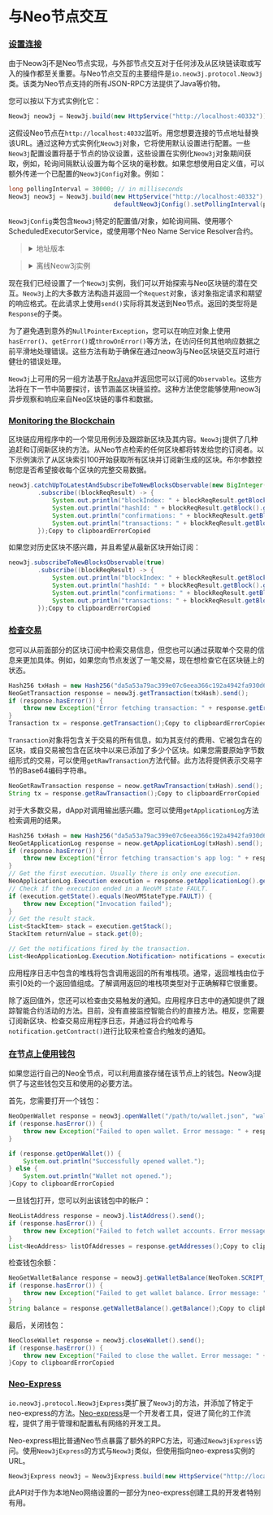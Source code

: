 # 与Neo节点交互

### [设置连接](https://neow3j.io/#/neo-n3/dapp_development/interacting_with_a_node?id=setting-up-a-connection)

由于Neow3j不是Neo节点实现，与外部节点交互对于任何涉及从区块链读取或写入的操作都至关重要。与Neo节点交互的主要组件是`io.neow3j.protocol.Neow3j`类。该类为Neo节点支持的所有JSON-RPC方法提供了Java等价物。

您可以按以下方式实例化它：

```java
Neow3j neow3j = Neow3j.build(new HttpService("http://localhost:40332"));Copy to clipboardErrorCopied
```

这假设Neo节点在`http://localhost:40332`监听。用您想要连接的节点地址替换该URL。通过这种方式实例化`Neow3j`对象，它将使用默认设置进行配置。一些`Neow3j`配置设置将基于节点的协议设置，这些设置在实例化`Neow3j`对象期间获取，例如，轮询间隔默认设置为每个区块的毫秒数。如果您想使用自定义值，可以额外传递一个已配置的`Neow3jConfig`对象。例如：

```java
long pollingInterval = 30000; // in milliseconds
Neow3j neow3j = Neow3j.build(new HttpService("http://localhost:40332"),
                             defaultNeow3jConfig().setPollingInterval(pollingInterval));Copy to clipboardErrorCopied
```

`Neow3jConfig`类包含`Neow3j`特定的配置值/对象，如轮询间隔、使用哪个ScheduledExecutorService，或使用哪个Neo Name Service Resolver合约。

> <details>
>
> <summary>地址版本</summary>
>
> 作为例外， `Neow3jConfig` 也有一个静态变量，用于保存neow3j中使用的地址版本。它被设计为静态的，因为在没有 `Neow3j` 实例可访问的上下文中需要地址版本。确保地址版本与您正在使用的地址类型匹配，并在必要时使用 `Neow3jConfig.setStaticAddressVersion(byte version)` 进行调整。这确保了与您正在交互的特定地址格式的兼容性。
>
> </details>

> <details>
>
> <summary>离线Neow3j实例</summary>
>
> 如果您想构建一些需要 `Neow3j` 实例但您没有节点或不希望执行任何RPC的东西，您可以在 `build()` 函数中使用 `OfflineService` ，或直接实例化一个具体的 `JsonRpc2_0Neow3j` 对象并使用自定义协议。前者将拒绝任何RPC，而后者将跳过初始RPC来获取节点的协议值以实例化 `Neow3j` 实例的配置。
>
> </details>

现在我们已经设置了一个`Neow3j`实例，我们可以开始探索与Neo区块链的潜在交互。`Neow3j`上的大多数方法构造并返回一个`Request`对象，该对象指定请求和期望的响应格式。在此请求上使用`send()`实际将其发送到Neo节点。返回的类型将是`Response`的子类。

为了避免遇到意外的`NullPointerException`，您可以在响应对象上使用`hasError()`、`getError()`或`throwOnError()`等方法，在访问任何其他响应数据之前平滑地处理错误。这些方法有助于确保在通过neow3j与Neo区块链交互时进行健壮的错误处理。

`Neow3j`上可用的另一组方法基于[RxJava](https://github.com/ReactiveX/RxJava)并返回您可以订阅的`Observable`。这些方法将在下一节中简要探讨，该节涵盖区块链监控。这种方法使您能够使用neow3j异步观察和响应来自Neo区块链的事件和数据。

### [Monitoring the Blockchain](https://neow3j.io/#/neo-n3/dapp_development/interacting_with_a_node?id=monitoring-the-blockchain)

区块链应用程序中的一个常见用例涉及跟踪新区块及其内容。`Neow3j`提供了几种追赶和订阅新区块的方法。从Neo节点检索的任何区块都将转发给您的订阅者。以下示例演示了从区块索引100开始获取所有区块并订阅新生成的区块。布尔参数控制您是否希望接收每个区块的完整交易数据。

```java
neow3j.catchUpToLatestAndSubscribeToNewBlocksObservable(new BigInteger("100"), true)
        .subscribe((blockReqResult) -> {
            System.out.println("blockIndex: " + blockReqResult.getBlock().getIndex());
            System.out.println("hashId: " + blockReqResult.getBlock().getHash());
            System.out.println("confirmations: " + blockReqResult.getBlock().getConfirmations());
            System.out.println("transactions: " + blockReqResult.getBlock().getTransactions());
        });Copy to clipboardErrorCopied
```

如果您对历史区块不感兴趣，并且希望从最新区块开始订阅：

```java
neow3j.subscribeToNewBlocksObservable(true)
        .subscribe((blockReqResult) -> {
            System.out.println("blockIndex: " + blockReqResult.getBlock().getIndex());
            System.out.println("hashId: " + blockReqResult.getBlock().getHash());
            System.out.println("confirmations: " + blockReqResult.getBlock().getConfirmations());
            System.out.println("transactions: " + blockReqResult.getBlock().getTransactions());
        });Copy to clipboardErrorCopied
```

### [检查交易](https://neow3j.io/#/neo-n3/dapp_development/interacting_with_a_node?id=inspecting-a-transaction)

您可以从前面部分的区块订阅中检索交易信息，但您也可以通过获取单个交易的信息来更加具体。例如，如果您向节点发送了一笔交易，现在想检查它在区块链上的状态。

```java
Hash256 txHash = new Hash256("da5a53a79ac399e07c6eea366c192a4942fa930d6903ffc10b497f834a538fee");
NeoGetTransaction response = neow3j.getTransaction(txHash).send();
if (response.hasError()) {
    throw new Exception("Error fetching transaction: " + response.getError().getMessage());
}
Transaction tx = response.getTransaction();Copy to clipboardErrorCopied
```

`Transaction`对象将包含关于交易的所有信息，如为其支付的费用、它被包含在的区块，或自交易被包含在区块中以来已添加了多少个区块。如果您需要原始字节数组形式的交易，可以使用`getRawTransaction`方法代替。此方法将提供表示交易字节的Base64编码字符串。

```java
NeoGetRawTransaction response = neow.getRawTransaction(txHash).send();
String tx = response.getRawTransaction();Copy to clipboardErrorCopied
```

对于大多数交易，dApp对调用输出感兴趣。您可以使用`getApplicationLog`方法检索调用的结果。

```java
Hash256 txHash = new Hash256("da5a53a79ac399e07c6eea366c192a4942fa930d6903ffc10b497f834a538fee");
NeoGetApplicationLog response = neow.getApplicationLog(txHash).send();
if (response.hasError()) {
    throw new Exception("Error fetching transaction's app log: " + response.getError().getMessage());
}
// Get the first execution. Usually there is only one execution.
NeoApplicationLog.Execution execution = response.getApplicationLog().getExecutions().get(0);
// Check if the execution ended in a NeoVM state FAULT.
if (execution.getState().equals(NeoVMStateType.FAULT)) {
    throw new Exception("Invocation failed");
}
// Get the result stack.
List<StackItem> stack = execution.getStack();
StackItem returnValue = stack.get(0);

// Get the notifications fired by the transaction.
List<NeoApplicationLog.Execution.Notification> notifications = execution.getNotifications();Copy to clipboardErrorCopied
```

应用程序日志中包含的堆栈将包含调用返回的所有堆栈项。通常，返回堆栈由位于索引0处的一个返回值组成。了解调用返回的堆栈项类型对于正确解释它很重要。

除了返回值外，您还可以检查由交易触发的通知。应用程序日志中的通知提供了跟踪智能合约活动的方法。目前，没有直接监控智能合约的直接方法。相反，您需要订阅新区块、检查交易应用程序日志，并通过将合约哈希与`notification.getContract()`进行比较来检查合约触发的通知。

### [在节点上使用钱包](https://neow3j.io/#/neo-n3/dapp_development/interacting_with_a_node?id=using-a-wallet-on-the-node)

如果您运行自己的Neo全节点，可以利用直接存储在该节点上的钱包。Neow3j提供了与这些钱包交互和使用的必要方法。

首先，您需要打开一个钱包：

```java
NeoOpenWallet response = neow3j.openWallet("/path/to/wallet.json", "walletPassword").send();
if (response.hasError()) {
    throw new Exception("Failed to open wallet. Error message: " + response.getError().getMessage());
}

if (response.getOpenWallet()) {
    System.out.println("Successfully opened wallet.");
} else {
    System.out.println("Wallet not opened.");
}Copy to clipboardErrorCopied
```

一旦钱包打开，您可以列出该钱包中的帐户：

```java
NeoListAddress response = neow3j.listAddress().send();
if (response.hasError()) {
    throw new Exception("Failed to fetch wallet accounts. Error message: " + response.getError().getMessage());
}
List<NeoAddress> listOfAddresses = response.getAddresses();Copy to clipboardErrorCopied
```

检查钱包余额：

```java
NeoGetWalletBalance response = neow3j.getWalletBalance(NeoToken.SCRIPT_HASH).send();
if (response.hasError()) {
    throw new Exception("Failed to get wallet balance. Error message: " + response.getError().getMessage());
}
String balance = response.getWalletBalance().getBalance();Copy to clipboardErrorCopied
```

最后，关闭钱包：

```java
NeoCloseWallet response = neow3j.closeWallet().send();
if (response.hasError()) {
    throw new Exception("Failed to close the wallet. Error message: " + response.getError().getMessage());
}Copy to clipboardErrorCopied
```

### [Neo-Express](https://neow3j.io/#/neo-n3/dapp_development/interacting_with_a_node?id=neo-express)

`io.neow3j.protocol.Neow3jExpress`类扩展了`Neow3j`的方法，并添加了特定于neo-express的方法。[Neo-express](https://github.com/neo-project/neo-express)是一个开发者工具，促进了简化的工作流程，提供了用于管理和配置私有网络的开发工具。

Neo-express相比普通Neo节点暴露了额外的RPC方法，可通过`Neow3jExpress`访问。使用`Neow3jExpress`的方式与`Neow3j`类似，但使用指向neo-express实例的URL。

```java
Neow3jExpress neow3j = Neow3jExpress.build(new HttpService("http://localhost:40332"));Copy to clipboardErrorCopied
```

此API对于作为本地Neo网络设置的一部分为neo-express创建工具的开发者特别有用。
